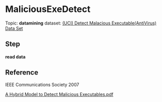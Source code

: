 # MaliciousExeDetect
Topic: **datamining**
dataset: [(UCI) Detect Malacious Executable(AntiVirus) Data Set](https://archive.ics.uci.edu/ml/datasets/Detect+Malacious+Executable%28AntiVirus%29)

## Step
#### read data



## Reference
IEEE Communications Society 2007

[A Hybrid Model to Detect Malicious Executables.pdf]()
